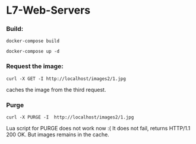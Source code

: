 # L7-Web-Servers
 
### Build:
```
docker-compose build

docker-compose up -d
```

### Request the image:
```
curl -X GET -I http://localhost/images2/1.jpg
```

caches the image from the third request.

### Purge
```
curl -X PURGE -I  http://localhost/images2/1.jpg
```

Lua script for PURGE does not work now :(
It does not fail, returns HTTP/1.1 200 OK. 
But images remains in the cache.
